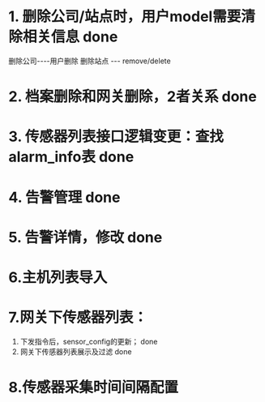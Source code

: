 # 1. 删除公司/站点时，用户model需要清除相关信息   done
删除公司----用户删除
删除站点 --- remove/delete
# 2. 档案删除和网关删除，2者关系   done
# 3. 传感器列表接口逻辑变更：查找alarm_info表    done
# 4. 告警管理   done
# 5. 告警详情，修改  done
# 6.主机列表导入
# 7.网关下传感器列表：
   1. 下发指令后，sensor_config的更新； done
   2. 网关下传感器列表展示及过滤  done
# 8.传感器采集时间间隔配置